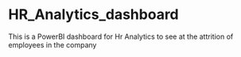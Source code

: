 # HR_Analytics_dashboard
This is a PowerBI dashboard for Hr Analytics to see at the attrition of employees in the company

